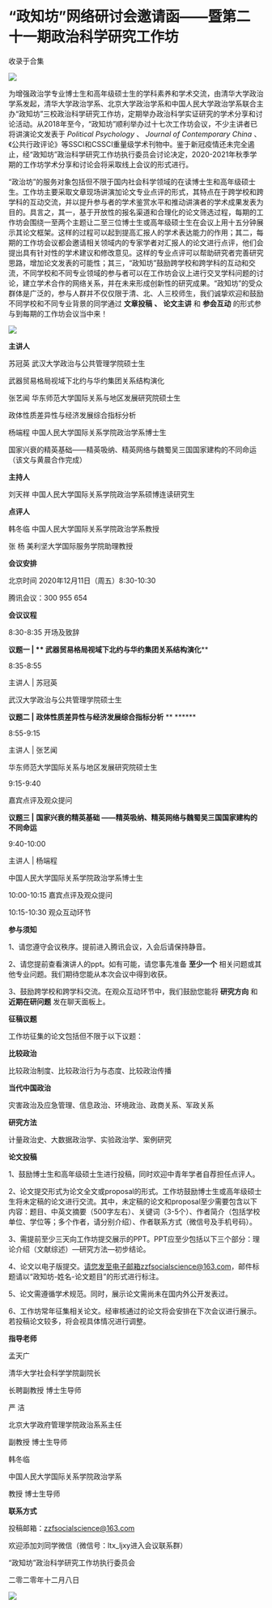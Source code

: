 # “政知坊”网络研讨会邀请函——暨第二十一期政治科学研究工作坊


收录于合集

![](/images/194/2.png)

为增强政治学专业博士生和高年级硕士生的学科素养和学术交流，由清华大学政治学系发起，清华大学政治学系、北京大学政治学系和中国人民大学政治学系联合主办“政知坊”三校政治科学研究工作坊，定期举办政治科学实证研究的学术分享和讨论活动。从2018年至今，“政知坊”顺利举办过十七次工作坊会议，不少主讲者已将讲演论文发表于
_Political Psychology_ 、 _Journal of Contemporary China_
、《公共行政评论》等SSCI和CSSCI重量级学术刊物中。鉴于新冠疫情还未完全遏止，经“政知坊”政治科学研究工作坊执行委员会讨论决定，2020-2021年秋季学期的工作坊学术分享和讨论会将采取线上会议的形式进行。

  

“政治坊”的服务对象包括但不限于国内社会科学领域的在读博士生和高年级硕士生。工作坊主要采取文章现场讲演加论文专业点评的形式，其特点在于跨学校和跨学科的互动交流，并以提升参与者的学术鉴赏水平和推动讲演者的学术成果发表为目的。具言之，其一，基于开放性的报名渠道和合理化的论文筛选过程，每期的工作坊会围绕一至两个主题让二至三位博士生或高年级硕士生在会议上用十五分钟展示其论文框架。这样的过程可以起到提高汇报人的学术表达能力的作用；其二，每期的工作坊会议都会邀请相关领域内的专家学者对汇报人的论文进行点评，他们会提出具有针对性的学术建议和修改意见。这样的专业点评可以帮助研究者完善研究思路，增加论文发表的可能性；其三，“政知坊”鼓励跨学校和跨学科的互动和交流，不同学校和不同专业领域的参与者可以在工作坊会议上进行交叉学科问题的讨论，建立学术合作的网络关系，并在未来形成创新性的研究成果。“政知坊”的受众群体是广泛的，参与人群并不仅仅限于清、北、人三校师生，我们诚挚欢迎和鼓励不同学校和不同专业背景的同学通过
**文章投稿** **、** **论文主讲** 和 **参会互动** 的形式参与到每期的工作坊会议当中来！

  

![](/images/194/3.jpeg)

  
  

 **主讲人**

苏冠英 武汉大学政治与公共管理学院硕士生

武器贸易格局视域下北约与华约集团关系结构演化

张艺闻 华东师范大学国际关系与地区发展研究院硕士生

政体性质差异性与经济发展综合指标分析

杨端程 中国人民大学国际关系学院政治学系博士生

国家兴衰的精英基础——精英吸纳、精英网络与魏蜀吴三国国家建构的不同命运（该文与黄晨合作完成）

  

 **主持人**

刘天祥 中国人民大学国际关系学院政治学系硕博连读研究生

  

 **点评人**

韩冬临 中国人民大学国际关系学院政治学系教授

张 杨 美利坚大学国际服务学院助理教授

  

 **会议安排**

北京时间 2020年12月11日（周五）8:30-10:30

  

腾讯会议：300 955 654

  

 **会议议程**

8:30-8:35 开场及致辞

  

 **议题一 | ** **武器贸易格局视域下北约与华约集团关系结构演化******

  

8:35-8:55

  

主讲人 | 苏冠英

武汉大学政治与公共管理学院硕士生

  

 **议题二 |** **政体性质差异性与经济发展综合指标分析** ** ******

  

8:55-9:15

  

主讲人 | 张艺闻

华东师范大学国际关系与地区发展研究院硕士生

  

9:15-9:40

嘉宾点评及观众提问

  

 **议题三 |** **国家兴衰的精英基础 ——精英吸纳、精英网络与魏蜀吴三国国家建构的不同命运**

  

9:40-10:00

  

主讲人 | 杨端程

中国人民大学国际关系学院政治学系博士生

  

10:00-10:15 嘉宾点评及观众提问

  

10:15-10:30 观众互动环节  

  

 **参与须知**

1、请您遵守会议秩序。提前进入腾讯会议，入会后请保持静音。  

  

2、请您提前查看演讲人的ppt。如有可能，请您事先准备 **至少一个** 相关问题或其他专业问题。我们期待您能从本次会议中得到收获。

  

3、鼓励跨学校和跨学科交流。在观众互动环节中，我们鼓励您能将 **研究方向** 和 **近期在研问题** 发在聊天面板上。

  

 **征稿议题**

工作坊征集的论文包括但不限于以下议题：

  

 **比较政治**

比较政治制度、比较政治行为与态度、比较政治传播

  

 **当代中国政治**

灾害政治及应急管理、信息政治、环境政治、政商关系、军政关系

  

 **研究方法**

计量政治史、大数据政治学、实验政治学、案例研究

  

 **论文投稿**

1、鼓励博士生和高年级硕士生进行投稿，同时欢迎中青年学者自荐担任点评人。

  

2、论文提交形式为论文全文或proposal的形式。工作坊鼓励博士生或高年级硕士生将未定稿的论文进行交流。其中，未定稿的论文和proposal至少需要包含以下内容：题目、中英文摘要（500字左右）、关键词（3-5个）、作者简介（包括学校单位、学位等；多个作者，请分别介绍）、作者联系方式（微信号及手机号码）。

  

3、需提前至少三天向工作坊提交展示的PPT。PPT应至少包括以下三个部分：理论介绍（文献综述）—研究方法—初步结论。

  

4、论文以电子版提交。请您发至电子邮箱zzfsocialscience@163.com，邮件标题请以“政知坊-姓名-论文题目”的形式进行标注。

  

5、论文需遵循学术规范。同时，展示论文需尚未在国内外公开发表过。

  

6、工作坊常年征集相关论文。经审核通过的论文将会安排在下次会议进行展示。若投稿论文较多，将会视具体情况进行调整。

  

 **指导老师**

孟天广

清华大学社会科学学院副院长

长聘副教授 博士生导师

  

严 洁

北京大学政府管理学院政治系系主任

副教授 博士生导师

  

韩冬临

中国人民大学国际关系学院政治学系

教授 博士生导师

  

 **联系方式**

投稿邮箱：zzfsocialscience@163.com

欢迎添加刘同学微信（微信号：ltx_ljxy进入会议联系群）

  

“政知坊”政治科学研究工作坊执行委员会

二零二零年十二月八日

  

![](/images/194/4.jpeg)

  

